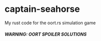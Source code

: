 # captain-seahorse
My rust code for the oort.rs simulation game

##### WARNING: OORT SPOILER SOLUTIONS
